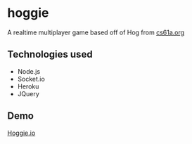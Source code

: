 # hoggie
A realtime multiplayer game based off of Hog from [cs61a.org](https://cs61a.org/)

## Technologies used
- Node.js
- Socket.io
- Heroku
- JQuery

## Demo
[Hoggie.io](https://hoggieapp.herokuapp.com)
